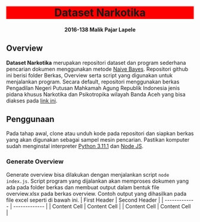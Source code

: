 <h1 style="text-align: center!important;background-color:red!important">Dataset Narkotika</h1>
<h4 style="text-align: center!important">2016-138 Malik Pajar Lapele</h4>

## Overview
**Dataset Narkotika** merupakan repositori dataset dan program sederhana pencarian
dokumen menggunakan metode [Naive Bayes](https://en.wikipedia.org/wiki/Naive_Bayes_classifier). 
Repositori github ini berisi folder Berkas, Overview serta script yang digunakan untuk menjalankan program. 
Secara default, repositori menggunakan berkas Pengadilan Negeri Putusan Mahkamah Agung Republik Indonesia 
jenis pidana khusus Narkotika dan Psikotropika wilayah Banda Aceh yang bisa diakses 
pada [link ini](https://putusan3.mahkamahagung.go.id/direktori/index/pengadilan/pn-banda-aceh/kategori/narkotika-dan-psikotropika-1.html).

## Penggunaan
Pada tahap awal, clone atau unduh kode pada repositori dan siapkan berkas yang akan digunakan sebagai sampel 
mesin pencarian. Pastikan komputer sudah menginstal 
interpreter [Python 3.11.1](https://www.python.org/downloads/release/python-3111/) 
dan [Node JS](https://nodejs.org/en/).

### Generate Overview
Generate overview bisa dilakukan dengan menjalankan script `node index.js`. Script program yang dijalankan akan
memproses dokumen yang ada pada folder berkas dan membuat output dalam bentuk file overview.xlsx pada berkas overview.
Contoh output yang dihasilkan pada file excel seperti di bawah ini.
| First Header  | Second Header |
| ------------- | ------------- |
| Content Cell  | Content Cell  |
| Content Cell  | Content Cell  |
